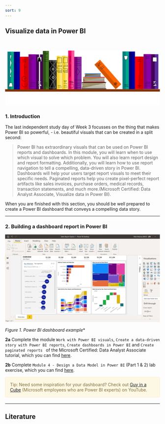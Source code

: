 ```yaml
---
sort: 9
---
```


## __Visualize data in Power BI__
\
\
<img src="./images/books_banner.png" alt="Books banner" width="600"/>

### 1. Introduction



The last independent study day of Week 3 focusses on the thing that makes Power BI so powerful, - i.e. beautiful visuals that can be created in a split second:

> Power BI has extraordinary visuals that can be used on Power BI reports and dashboards. In this module, you will learn when to use which visual to solve which problem. You will also learn report design and report formatting. Additionally, you will learn how to use report navigation to tell a compelling, data-driven story in Power BI. Dashboards will help your users target report visuals to meet their specific needs. Paginated reports help you create pixel-perfect report artifacts like sales invoices, purchase orders, medical records, transaction statements, and much more.(Microsoft Certified: Data Analyst Associate, Visualize data in Power BI).

When you are finished with this section, you should be well prepared to create a Power BI dashboard that conveys a compelling data story.

***

### 2. Building a dashboard report in Power BI

<img src="./images/power_bi.jpg" alt="Power BI dashboard" width="650"/>

*Figure 1. Power BI dashboard example**

__2a__ Complete the module ```Work with Power BI visuals```, ```Create a data-driven story with Power BI reports```, ```Create dashboards in Power BI``` and ```Create paginated reports ``` of the Microsoft Certified: Data Analyst Associate tutorial, which you can find [here](https://docs.microsoft.com/en-us/learn/paths/visualize-data-power-bi/).

__2b__ Complete ```Module 4 - Design a Data Model in Power BI``` (Part 1 & 2) lab exercise, which you can find [here](https://microsoftlearning.github.io/DA-100-Analyzing-Data-with-Power-BI/).

<div style="padding: 15px; border: 1px solid transparent; border-color: transparent; margin-bottom: 20px; border-radius: 4px; color: #8a6d3b;; background-color: #fcf8e3; border-color: #faebcc;">
Tip: Need some inspiration for your dashboard? Check out <a href="(https://www.youtube.com/channel/UCFp1vaKzpfvoGai0vE5VJ0w">Guy in a Cube</a> (Microsoft employees who are Power BI experts) on YouTube.
</div>

***

## __Literature__
